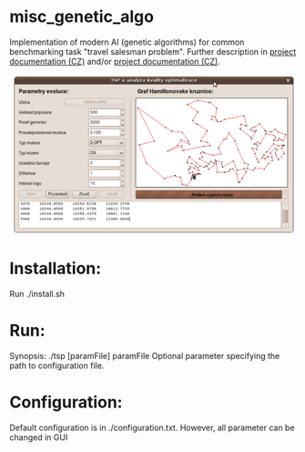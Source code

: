 # misc_genetic_algo
Implementation of modern AI (genetic algorithms) for common benchmarking task "travel salesman problem". Further description in [project documentation (CZ)](https://github.com/xbendl/misc_genetic_algo/blob/main/dokumentace.pdf) and/or [project documentation (CZ)](https://github.com/xbendl/misc_genetic_algo/blob/main/presentation.pdf).

![GUI](https://github.com/xbendl/misc_genetic_algo/blob/main/fig.png)

Installation:
==========
Run ./install.sh 

Run:
===
Synopsis: ./tsp [paramFile]
  paramFile Optional parameter specifying the path to configuration file.

Configuration:
====================
Default configuration is in ./configuration.txt. However, all parameter can be changed in GUI
